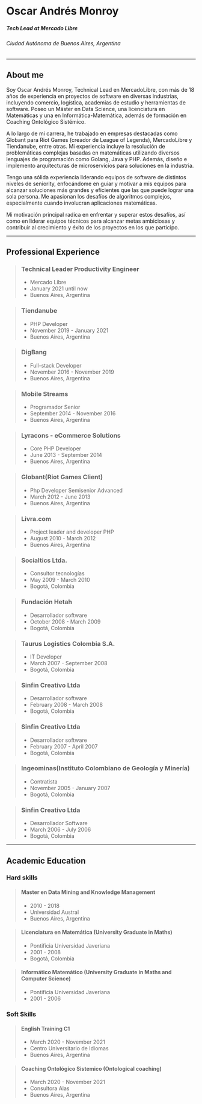 
Oscar Andrés Monroy
=======================
##### Tech Lead at Mercado Libre
###### Ciudad Autónoma de Buenos Aires, Argentina

-----------------------

About me
-----------------------
Soy Oscar Andrés Monroy, Technical Lead en MercadoLibre, con más de 18 años de experiencia en proyectos de software en diversas industrias, incluyendo comercio, logística, academias de estudio y herramientas de software. Poseo un Máster en Data Science, una licenciatura en Matemáticas y una en Informática-Matemática, además de formación en Coaching Ontológico Sistémico.

A lo largo de mi carrera, he trabajado en empresas destacadas como Globant para Riot Games (creador de League of Legends), MercadoLibre y Tiendanube, entre otras. Mi experiencia incluye la resolución de problemáticas complejas basadas en matemáticas utilizando diversos lenguajes de programación como Golang, Java y PHP. Además, diseño e implemento arquitecturas de microservicios para soluciones en la industria.

Tengo una sólida experiencia liderando equipos de software de distintos niveles de seniority, enfocándome en guiar y motivar a mis equipos para alcanzar soluciones más grandes y eficientes que las que puede lograr una sola persona. Me apasionan los desafíos de algoritmos complejos, especialmente cuando involucran aplicaciones matemáticas.

Mi motivación principal radica en enfrentar y superar estos desafíos, así como en liderar equipos técnicos para alcanzar metas ambiciosas y contribuir al crecimiento y éxito de los proyectos en los que participo.


-----------------------

Professional Experience
-----------------------
> ### Technical Leader Productivity Engineer
> - Mercado Libre
> - January 2021 until now
> - Buenos Aires, Argentina

> ### Tiendanube
> - PHP Developer
> - November 2019 - January 2021
> - Buenos Aires, Argentina

> ### DigBang
> - Full-stack Developer
> - November 2016 - November 2019
> - Buenos Aires, Argentina

> ### Mobile Streams
> - Programador Senior
> - September 2014 - November 2016
> - Buenos Aires, Argentina

> ### Lyracons - eCommerce Solutions
> - Core PHP Developer
> - June 2013 - September 2014
> - Buenos Aires, Argentina

> ### Globant(Riot Games Client)
> - Php Developer Semisenior Advanced
> - March 2012 - June 2013
> - Buenos Aires, Argentina

> ### Livra.com
> - Project leader and developer PHP
> - August 2010 - March 2012
> - Buenos Aires, Argentina

> ### Socialtics Ltda.
> - Consultor tecnologías
> - May 2009 - March 2010
> - Bogotá, Colombia

> ### Fundación Hetah
> - Desarrollador software
> - October 2008 - March 2009
> - Bogotá, Colombia

> ### Taurus Logistics Colombia S.A.
> - IT Developer
> - March 2007 - September 2008
> - Bogotá, Colombia

> ### Sinfin Creativo Ltda
> - Desarrollador software
> - February 2008 - March 2008
> - Bogotá, Colombia

> ### Sinfin Creativo Ltda
> - Desarrollador software
> - February 2007 - April 2007
> - Bogotá, Colombia

> ### Ingeominas(Instituto Colombiano de Geología y Minería)
> - Contratista
> - November 2005 - January 2007
> - Bogotá, Colombia

> ### Sinfin Creativo Ltda
> - Desarrollador Software
> - March 2006 - July 2006
> - Bogotá, Colombia

---

## Academic Education

### Hard skills

> #### Master en Data Mining and Knowledge Management
> - 2010 - 2018
> - Universidad Austral
> - Buenos Aires, Argentina

> #### Licenciatura en Matemática (University Graduate in Maths)
> - Pontificia Universidad Javeriana
> - 2001 - 2008
> - Bogotá, Colombia

> #### Informático Matemático (University Graduate in Maths and Computer Science)
> - Pontificia Universidad Javeriana
> - 2001 - 2006

### Soft Skills
> #### English Training C1
> - March 2020 - November 2021
> - Centro Universitario de Idiomas
> - Buenos Aires, Argentina

> #### Coaching Ontológico Sistemico (Ontological coaching)
> - March 2020 - November 2021
> - Consultora Alas
> - Buenos Aires, Argentina
